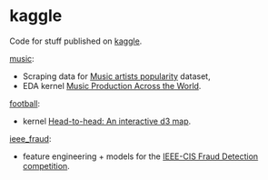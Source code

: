 # kaggle

Code for stuff published on [kaggle](https://www.kaggle.com/pieca111).

[music](https://github.com/ppatrzyk/kaggle/tree/master/music):

- Scraping data for [Music artists popularity](https://www.kaggle.com/pieca111/music-artists-popularity) dataset,
- EDA kernel [Music Production Across the World](https://www.kaggle.com/pieca111/music-production-across-the-world).

[football](https://github.com/ppatrzyk/kaggle/tree/master/football):

- kernel [Head-to-head: An interactive d3 map](https://www.kaggle.com/pieca111/head-to-head-an-interactive-d3-map).

[ieee_fraud](https://github.com/ppatrzyk/kaggle/tree/master/ieee_fraud):

- feature engineering + models for the [IEEE-CIS Fraud Detection competition](https://www.kaggle.com/c/ieee-fraud-detection).
